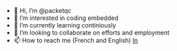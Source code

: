 - 👋 Hi, I’m @packetqc
- 👀 I’m interested in coding embedded
- 🌱 I’m currently learning continiously
- 💞️ I’m looking to collaborate on efforts and employment
- 📫 How to reach me (French and English)
      [In](https://www.linkedin.com/in/martypacket/)
<!--- packetqc/packetqc --->
